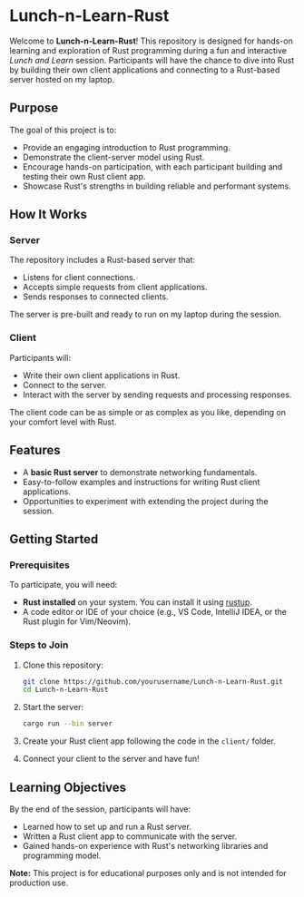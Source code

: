 # Lunch-n-Learn-Rust

Welcome to **Lunch-n-Learn-Rust**! This repository is designed for hands-on learning and exploration of Rust programming during a fun and interactive *Lunch and Learn* session. Participants will have the chance to dive into Rust by building their own client applications and connecting to a Rust-based server hosted on my laptop.

## Purpose

The goal of this project is to:

- Provide an engaging introduction to Rust programming.
- Demonstrate the client-server model using Rust.
- Encourage hands-on participation, with each participant building and testing their own Rust client app.
- Showcase Rust's strengths in building reliable and performant systems.

## How It Works

### Server

The repository includes a Rust-based server that:
- Listens for client connections.
- Accepts simple requests from client applications.
- Sends responses to connected clients.

The server is pre-built and ready to run on my laptop during the session.

### Client

Participants will:
- Write their own client applications in Rust.
- Connect to the server.
- Interact with the server by sending requests and processing responses.

The client code can be as simple or as complex as you like, depending on your comfort level with Rust.

## Features

- A **basic Rust server** to demonstrate networking fundamentals.
- Easy-to-follow examples and instructions for writing Rust client applications.
- Opportunities to experiment with extending the project during the session.

## Getting Started

### Prerequisites

To participate, you will need:
- **Rust installed** on your system. You can install it using [rustup](https://rustup.rs/).
- A code editor or IDE of your choice (e.g., VS Code, IntelliJ IDEA, or the Rust plugin for Vim/Neovim).

### Steps to Join

1. Clone this repository:
   ```bash
   git clone https://github.com/yourusername/Lunch-n-Learn-Rust.git
   cd Lunch-n-Learn-Rust
   ```

2. Start the server:
   ```bash
   cargo run --bin server
   ```

3. Create your Rust client app following the code in the `client/` folder.

4. Connect your client to the server and have fun!

## Learning Objectives

By the end of the session, participants will have:
- Learned how to set up and run a Rust server.
- Written a Rust client app to communicate with the server.
- Gained hands-on experience with Rust's networking libraries and programming model.

**Note:** This project is for educational purposes only and is not intended for production use.
